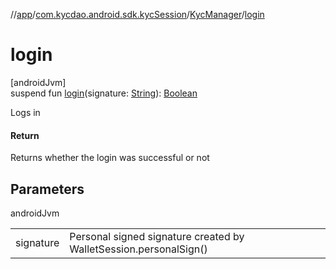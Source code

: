 //[app](../../../index.md)/[com.kycdao.android.sdk.kycSession](../index.md)/[KycManager](index.md)/[login](login.md)

# login

[androidJvm]\
suspend fun [login](login.md)(signature: [String](https://kotlinlang.org/api/latest/jvm/stdlib/kotlin/-string/index.html)): [Boolean](https://kotlinlang.org/api/latest/jvm/stdlib/kotlin/-boolean/index.html)

Logs in

#### Return

Returns whether the login was successful or not

## Parameters

androidJvm

| | |
|---|---|
| signature | Personal signed signature created by WalletSession.personalSign() |
